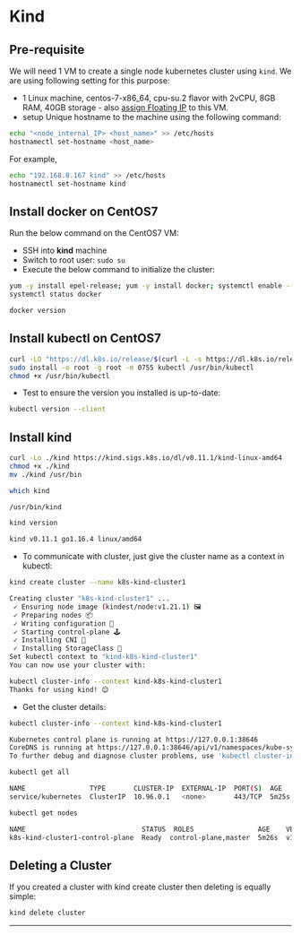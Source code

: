 # Kind

## Pre-requisite

We will need 1 VM to create a single node kubernetes cluster using `kind`.
We are using following setting for this purpose:

- 1 Linux machine, centos-7-x86_64, cpu-su.2 flavor with 2vCPU, 8GB RAM,
40GB storage - also [assign Floating IP](../../openstack/create-and-connect-to-the-VM/assign-a-floating-IP.md)
 to this VM.
- setup Unique hostname to the machine using the following command:

```sh
echo "<node_internal_IP> <host_name>" >> /etc/hosts
hostnamectl set-hostname <host_name>
```

For example,

```sh
echo "192.168.0.167 kind" >> /etc/hosts
hostnamectl set-hostname kind
```

## Install docker on CentOS7

Run the below command on the CentOS7 VM:

- SSH into **kind** machine
- Switch to root user: `sudo su`
- Execute the below command to initialize the cluster:

```sh
yum -y install epel-release; yum -y install docker; systemctl enable --now docker;
systemctl status docker
```

```sh
docker version
```

## Install kubectl on CentOS7

```sh
curl -LO "https://dl.k8s.io/release/$(curl -L -s https://dl.k8s.io/release/stable.txt)/bin/linux/amd64/kubectl"
sudo install -o root -g root -m 0755 kubectl /usr/bin/kubectl
chmod +x /usr/bin/kubectl
```

- Test to ensure the version you installed is up-to-date:

```sh
kubectl version --client
```

## Install kind

```sh
curl -Lo ./kind https://kind.sigs.k8s.io/dl/v0.11.1/kind-linux-amd64
chmod +x ./kind
mv ./kind /usr/bin
```

```sh
which kind

/usr/bin/kind
```

```sh
kind version

kind v0.11.1 go1.16.4 linux/amd64
```

- To communicate with cluster, just give the cluster name as a context in kubectl:

```sh
kind create cluster --name k8s-kind-cluster1

Creating cluster "k8s-kind-cluster1" ...
 ✓ Ensuring node image (kindest/node:v1.21.1) 🖼
 ✓ Preparing nodes 📦
 ✓ Writing configuration 📜
 ✓ Starting control-plane 🕹️
 ✓ Installing CNI 🔌
 ✓ Installing StorageClass 💾
Set kubectl context to "kind-k8s-kind-cluster1"
You can now use your cluster with:

kubectl cluster-info --context kind-k8s-kind-cluster1
Thanks for using kind! 😊
```

- Get the cluster details:

```sh
kubectl cluster-info --context kind-k8s-kind-cluster1

Kubernetes control plane is running at https://127.0.0.1:38646
CoreDNS is running at https://127.0.0.1:38646/api/v1/namespaces/kube-system/services/kube-dns:dns/proxy
To further debug and diagnose cluster problems, use 'kubectl cluster-info dump'.
```

```sh
kubectl get all

NAME                TYPE       CLUSTER-IP  EXTERNAL-IP  PORT(S)  AGE
service/kubernetes  ClusterIP  10.96.0.1   <none>       443/TCP  5m25s
```

```sh
kubectl get nodes

NAME                             STATUS  ROLES                AGE    VERSION
k8s-kind-cluster1-control-plane  Ready  control-plane,master  5m26s  v1.26.1
```

## Deleting a Cluster

If you created a cluster with kind create cluster then deleting is equally simple:

```sh
kind delete cluster
```

---
